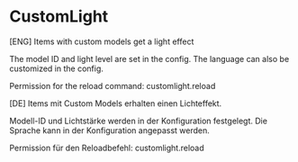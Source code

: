 # CustomLight
[ENG]
Items with custom models get a light effect

The model ID and light level are set in the config.
The language can also be customized in the config.

Permission for the reload command:
customlight.reload


[DE]
Items mit Custom Models erhalten einen Lichteffekt.

Modell-ID und Lichtstärke werden in der Konfiguration festgelegt.
Die Sprache kann in der Konfiguration angepasst werden.

Permission für den Reloadbefehl: 
customlight.reload
